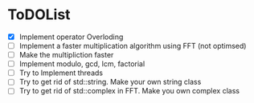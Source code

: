 # ToDOList
- [X] Implement operator Overloding 
- [ ] Implement a faster multiplication algorithm using FFT (not optimsed)
- [ ] Make the multipliction faster
- [ ] Implement modulo, gcd, lcm, factorial
- [ ] Try to Implement threads
- [ ] Try to get rid of std::string. Make your own string class
- [ ] Try to get rid of std::complex in FFT. Make you own complex class